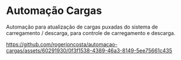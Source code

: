 # Automação Cargas
Automação para atualização de cargas puxadas do sistema de carregamento / descarga, para controle de carregamento e descarga.

https://github.com/rogerioncosta/automacao-cargas/assets/60291930/0f3f1538-4389-46a3-8149-5ee75661c435

